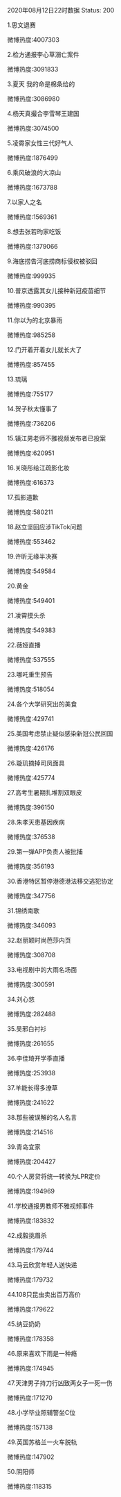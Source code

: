 2020年08月12日22时数据
Status: 200

1.思文退赛

微博热度:4007303

2.检方通报李心草溺亡案件

微博热度:3091833

3.夏天 我的命是棉条给的

微博热度:3086980

4.杨天真撮合李雪琴王建国

微博热度:3074500

5.凌霄家女性三代好气人

微博热度:1876499

6.乘风破浪的大凉山

微博热度:1673788

7.以家人之名

微博热度:1569361

8.想去张若昀家吃饭

微博热度:1379066

9.海底捞告河底捞商标侵权被驳回

微博热度:999935

10.普京透露其女儿接种新冠疫苗细节

微博热度:990395

11.你以为的北京暴雨

微博热度:985258

12.门开着开着女儿就长大了

微博热度:857455

13.琉璃

微博热度:755177

14.贺子秋太懂事了

微博热度:736206

15.镇江男老师不雅视频发布者已投案

微博热度:620951

16.关晓彤给江疏影化妆

微博热度:616373

17.孤影道歉

微博热度:580211

18.赵立坚回应涉TikTok问题

微博热度:553462

19.许昕无缘半决赛

微博热度:549584

20.黄金

微博热度:549401

21.凌霄摸头杀

微博热度:549383

22.薇娅直播

微博热度:537555

23.哪吒重生预告

微博热度:518054

24.各个大学研究出的美食

微博热度:429741

25.美国考虑禁止疑似感染新冠公民回国

微博热度:426176

26.璇玑摘掉司凤面具

微博热度:425774

27.高考生暑期扎堆割双眼皮

微博热度:396150

28.朱孝天患基因疾病

微博热度:376538

29.第一弹APP负责人被批捕

微博热度:356193

30.香港特区暂停港德港法移交逃犯协定

微博热度:347756

31.锦绣南歌

微博热度:346093

32.赵丽颖时尚芭莎内页

微博热度:308708

33.电视剧中的大雨名场面

微博热度:300591

34.刘心悠

微博热度:282488

35.吴邪白衬衫

微博热度:261655

36.李佳琦开学季直播

微博热度:253938

37.羊能长得多潦草

微博热度:241622

38.那些被误解的名人名言

微博热度:214516

39.青岛宜家

微博热度:204427

40.个人房贷将统一转换为LPR定价

微博热度:194969

41.学校通报男教师不雅视频事件

微博热度:183832

42.成毅挑眉杀

微博热度:179744

43.马云欣赏年轻人送快递

微博热度:179732

44.108只昆虫卖出百万高价

微博热度:179622

45.纳豆奶奶

微博热度:178358

46.原来喜欢下雨是一种瘾

微博热度:174945

47.天津男子持刀行凶致两女子一死一伤

微博热度:171270

48.小学毕业照辅警坐C位

微博热度:157138

49.英国苏格兰一火车脱轨

微博热度:147902

50.阴阳师

微博热度:118315

